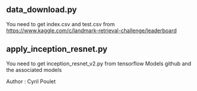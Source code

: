 

data_download.py
----------------

You need to get index.csv and test.csv from https://www.kaggle.com/c/landmark-retrieval-challenge/leaderboard


apply_inception_resnet.py
-------------------------

You need to get inception_resnet_v2.py from tensorflow Models github and the associated models


Author : Cyril Poulet